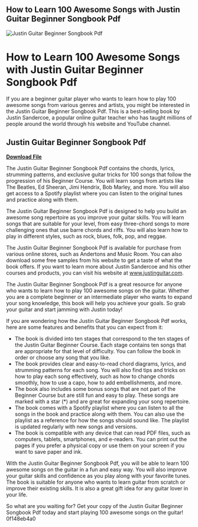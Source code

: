 ## How to Learn 100 Awesome Songs with Justin Guitar Beginner Songbook Pdf

 
![Justin Guitar Beginner Songbook Pdf](https://encrypted-tbn1.gstatic.com/images?q=tbn:ANd9GcRnrTwLprxmb-On6tsoBGkYPmSuyTwCv10BduJ0L8ge3GkPssPb0BnkobE)

 
# How to Learn 100 Awesome Songs with Justin Guitar Beginner Songbook Pdf
 
If you are a beginner guitar player who wants to learn how to play 100 awesome songs from various genres and artists, you might be interested in the Justin Guitar Beginner Songbook Pdf. This is a best-selling book by Justin Sandercoe, a popular online guitar teacher who has taught millions of people around the world through his website and YouTube channel.
 
## Justin Guitar Beginner Songbook Pdf


[**Download File**](https://www.google.com/url?q=https%3A%2F%2Ftiurll.com%2F2tKmIA&sa=D&sntz=1&usg=AOvVaw3dbAo2hw3lcq_VN7Mo3aJA)

 
The Justin Guitar Beginner Songbook Pdf contains the chords, lyrics, strumming patterns, and exclusive guitar tricks for 100 songs that follow the progression of his Beginner Course. You will learn songs from artists like The Beatles, Ed Sheeran, Jimi Hendrix, Bob Marley, and more. You will also get access to a Spotify playlist where you can listen to the original tunes and practice along with them.
 
The Justin Guitar Beginner Songbook Pdf is designed to help you build an awesome song repertoire as you improve your guitar skills. You will learn songs that are suitable for your level, from easy three-chord songs to more challenging ones that use barre chords and riffs. You will also learn how to play in different styles, such as rock, blues, folk, pop, and reggae.
 
The Justin Guitar Beginner Songbook Pdf is available for purchase from various online stores, such as Andertons and Music Room. You can also download some free samples from his website to get a taste of what the book offers. If you want to learn more about Justin Sandercoe and his other courses and products, you can visit his website at www.justinguitar.com.
 
The Justin Guitar Beginner Songbook Pdf is a great resource for anyone who wants to learn how to play 100 awesome songs on the guitar. Whether you are a complete beginner or an intermediate player who wants to expand your song knowledge, this book will help you achieve your goals. So grab your guitar and start jamming with Justin today!
  
If you are wondering how the Justin Guitar Beginner Songbook Pdf works, here are some features and benefits that you can expect from it:
 
- The book is divided into ten stages that correspond to the ten stages of the Justin Guitar Beginner Course. Each stage contains ten songs that are appropriate for that level of difficulty. You can follow the book in order or choose any song that you like.
- The book provides clear and easy-to-read chord diagrams, lyrics, and strumming patterns for each song. You will also find tips and tricks on how to play each song effectively, such as how to change chords smoothly, how to use a capo, how to add embellishments, and more.
- The book also includes some bonus songs that are not part of the Beginner Course but are still fun and easy to play. These songs are marked with a star (\*) and are great for expanding your song repertoire.
- The book comes with a Spotify playlist where you can listen to all the songs in the book and practice along with them. You can also use the playlist as a reference for how the songs should sound like. The playlist is updated regularly with new songs and versions.
- The book is compatible with any device that can read PDF files, such as computers, tablets, smartphones, and e-readers. You can print out the pages if you prefer a physical copy or use them on your screen if you want to save paper and ink.

With the Justin Guitar Beginner Songbook Pdf, you will be able to learn 100 awesome songs on the guitar in a fun and easy way. You will also improve your guitar skills and confidence as you play along with your favorite tunes. The book is suitable for anyone who wants to learn guitar from scratch or improve their existing skills. It is also a great gift idea for any guitar lover in your life.
 
So what are you waiting for? Get your copy of the Justin Guitar Beginner Songbook Pdf today and start playing 100 awesome songs on the guitar!
 0f148eb4a0
